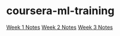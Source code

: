 # coursera-ml-training

[Week 1 Notes](week1/notes.md)
[Week 2 Notes](week2/notes.md)
[Week 3 Notes](week3/notes.md)